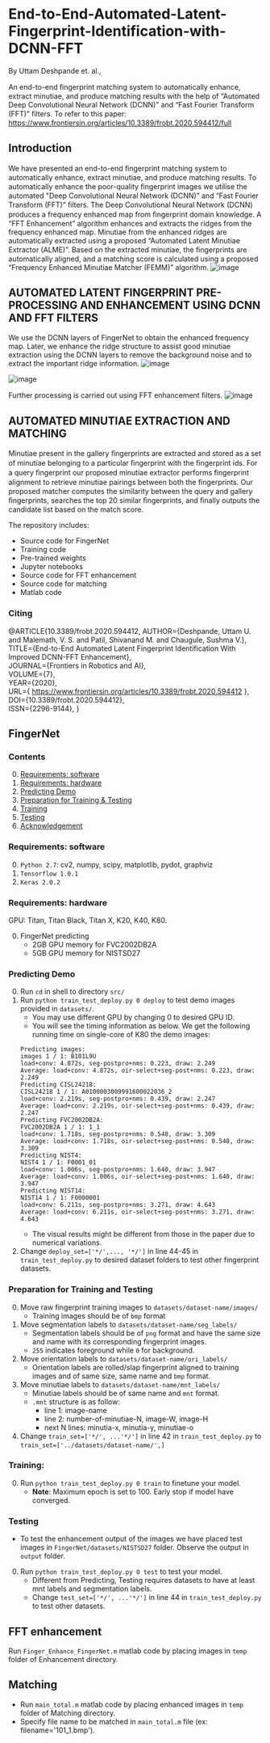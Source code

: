 # End-to-End-Automated-Latent-Fingerprint-Identification-with-DCNN-FFT
By Uttam Deshpande et. al.,







An end-to-end ﬁngerprint matching system to automatically enhance, extract minutiae, and produce matching results with the help of “Automated Deep Convolutional Neural Network (DCNN)” and “Fast Fourier Transform (FFT)” ﬁlters. To refer to this paper: https://www.frontiersin.org/articles/10.3389/frobt.2020.594412/full

## Introduction
We have presented an end-to-end ﬁngerprint matching system to automatically enhance, extract minutiae, and produce matching results. To automatically enhance the poor-quality ﬁngerprint images we utilise the automated "Deep Convolutional Neural Network (DCNN)” and “Fast Fourier Transform (FFT)” ﬁlters. The Deep Convolutional Neural Network (DCNN) produces a frequency enhanced map from ﬁngerprint domain knowledge. A “FFT Enhancement” algorithm enhances and extracts the ridges from the frequency enhanced map. Minutiae from the enhanced ridges are automatically extracted using a proposed “Automated Latent Minutiae Extractor (ALME)”. Based on the extracted minutiae, the ﬁngerprints are automatically aligned, and a matching score is calculated using a proposed “Frequency Enhanced Minutiae Matcher (FEMM)” algorithm. 
![image](https://user-images.githubusercontent.com/107185323/197323498-85bc2958-aa78-4c57-a705-db78e15da314.png)

## AUTOMATED LATENT FINGERPRINT PRE-PROCESSING AND ENHANCEMENT USING DCNN AND FFT FILTERS
We use the DCNN layers of FingerNet to obtain the enhanced frequency map. Later, we enhance the ridge structure to assist good minutiae extraction using the DCNN layers to remove the background noise and to extract the important ridge information. 
![image](https://user-images.githubusercontent.com/107185323/197323622-b1f865c1-4a2c-4094-9386-f3850158900d.png)

![image](https://user-images.githubusercontent.com/107185323/197323641-8e3fe342-9f84-471a-9708-ec577c069d70.png)

Further processing is carried out using FFT enhancement ﬁlters. 
![image](https://user-images.githubusercontent.com/107185323/197323660-d42f663e-aea5-4226-acb9-1d7041880f4b.png)

## AUTOMATED MINUTIAE EXTRACTION AND MATCHING
Minutiae present in the gallery ﬁngerprints are extracted and stored as a set of minutiae belonging to a particular ﬁngerprint with the ﬁngerprint ids. For a query ﬁngerprint our proposed minutiae extractor performs ﬁngerprint alignment to retrieve minutiae pairings between both the ﬁngerprints. Our proposed matcher computes the similarity between the query and gallery ﬁngerprints, searches the top 20 similar ﬁngerprints, and ﬁnally outputs the candidate list based on the match score. 


The repository includes:
* Source code for FingerNet 
* Training code 
* Pre-trained weights 
* Jupyter notebooks
* Source code for FFT enhancement
* Source code for matching
* Matlab code

### Citing
@ARTICLE{10.3389/frobt.2020.594412,
AUTHOR={Deshpande, Uttam U. and Malemath, V. S. and Patil, Shivanand M. and Chaugule, Sushma V.},   
TITLE={End-to-End Automated Latent Fingerprint Identification With Improved DCNN-FFT Enhancement},      
JOURNAL={Frontiers in Robotics and AI},      
VOLUME={7},           
YEAR={2020},        
URL={ https://www.frontiersin.org/articles/10.3389/frobt.2020.594412 },       
DOI={10.3389/frobt.2020.594412},      
ISSN={2296-9144},
}

## FingerNet 

### Contents
0. [Requirements: software](#requirements-software)
0. [Requirements: hardware](#requirements-hardware)
0. [Predicting Demo](#predicting-demo)
0. [Preparation for Training & Testing](#preparation-for-training-and-testing)
0. [Training](#training)
0. [Testing](#testing)
0. [Acknowledgement](#acknowledgement)


### Requirements: software

0. `Python 2.7`: cv2, numpy, scipy, matplotlib, pydot, graphviz
0. `Tensorflow 1.0.1`
0.  `Keras 2.0.2`

### Requirements: hardware

GPU: Titan, Titan Black, Titan X, K20, K40, K80.

0. FingerNet predicting
    - 2GB GPU memory for FVC2002DB2A
    - 5GB GPU memory for NISTSD27

### Predicting Demo

0.  Run `cd` in shell to directory `src/`
0.  Run `python train_test_deploy.py 0 deploy` to test demo images provided in `datasets/`.
    - You may use different GPU by changing 0 to desired GPU ID. 
    - You will see the timing information as below. We get the following running time on single-core of K80 the demo images:
    ```Shell
    Predicting images:
    images 1 / 1: B101L9U
    load+conv: 4.872s, seg-postpro+nms: 0.223, draw: 2.249
    Average: load+conv: 4.872s, oir-select+seg-post+nms: 0.223, draw: 2.249
    Predicting CISL24218:
    CISL24218 1 / 1: A0100003009991600022036_2
    load+conv: 2.219s, seg-postpro+nms: 0.439, draw: 2.247
    Average: load+conv: 2.219s, oir-select+seg-post+nms: 0.439, draw: 2.247
    Predicting FVC2002DB2A:
    FVC2002DB2A 1 / 1: 1_1
    load+conv: 1.718s, seg-postpro+nms: 0.548, draw: 3.309
    Average: load+conv: 1.718s, oir-select+seg-post+nms: 0.548, draw: 3.309
    Predicting NIST4:
    NIST4 1 / 1: F0001_01
    load+conv: 1.006s, seg-postpro+nms: 1.640, draw: 3.947
    Average: load+conv: 1.006s, oir-select+seg-post+nms: 1.640, draw: 3.947
    Predicting NIST14:
    NIST14 1 / 1: F0000001
    load+conv: 6.211s, seg-postpro+nms: 3.271, draw: 4.643
    Average: load+conv: 6.211s, oir-select+seg-post+nms: 3.271, draw: 4.643
    ```
    - The visual results might be different from those in the paper due to numerical variations.    
0. Change `deploy_set=['*/',..., '*/']` in line 44-45 in `train_test_deploy.py` to desired dataset folders to test other fingerprint datasets.

### Preparation for Training and Testing

0.  Move raw fingerprint training images to `datasets/dataset-name/images/`
    - Training images should be of `bmp` format
0.  Move segmentation labels to `datasets/dataset-name/seg_labels/`
    - Segmentation labels should be of `png` format and have the same size and name with its corresponding fingerprint images.
    - `255` indicates foreground while `0` for background.
0. Move orientation labels to `datasets/dataset-name/ori_labels/`
    - Orientation labels are rolled/slap fingerprint aligned to training images and of same size, same name and `bmp` format.
0. Move minutiae labels to `datasets/dataset-name/mnt_labels/`
    - Minutiae labels should be of same name and `mnt` format.
    - `.mnt` structure is as follow:
        - line 1: image-name
        - line 2: number-of-minutiae-N, image-W, image-H
        - next N lines: minutia-x, minutia-y, minutiae-o 
0. Change `train_set=['*/', ...'*/']` in line 42 in `train_test_deploy.py` to `train_set=['../datasets/dataset-name/',]`

### Training:

0. Run `python train_test_deploy.py 0 train` to finetune your model. 
    - **Note**: Maximum epoch is set to 100. Early stop if model have converged.

### Testing
* To test the enhancement output of the images we have placed test images in `FingerNet/datasets/NISTSD27` folder. Observe the output in `output` folder.

0. Run `python train_test_deploy.py 0 test` to test your model.
    - Different from Predicting, Testing requires datasets to have at least mnt labels and segmentation labels. 
    - Change `test_set=['*/', ...'*/']` in line 44 in `train_test_deploy.py` to test other datasets.


##  FFT enhancement
Run `Finger_Enhance_FingerNet.m` matlab code by placing images in `temp` folder of Enhancement directory.

##  Matching
* Run `main_total.m` matlab code by placing enhanced images in `temp` folder of Matching directory.
* Specify file name to be matched in `main_total.m` file (ex: filename='101_1.bmp').

